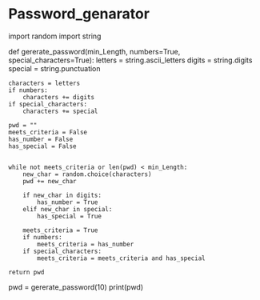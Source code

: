 # Password_genarator

import random
import string

def gererate_password(min_Length, numbers=True, special_characters=True):
letters = string.ascii_letters
digits = string.digits
special = string.punctuation

    characters = letters
    if numbers:
        characters += digits
    if special_characters:
        characters += special

    pwd = ""
    meets_criteria = False
    has_number = False
    has_special = False


    while not meets_criteria or len(pwd) < min_Length:
        new_char = random.choice(characters)
        pwd += new_char

        if new_char in digits:
            has_number = True
        elif new_char in special:
            has_special = True

        meets_criteria = True
        if numbers:
            meets_criteria = has_number
        if special_characters:
            meets_criteria = meets_criteria and has_special

    return pwd

pwd = gererate_password(10)
print(pwd)
